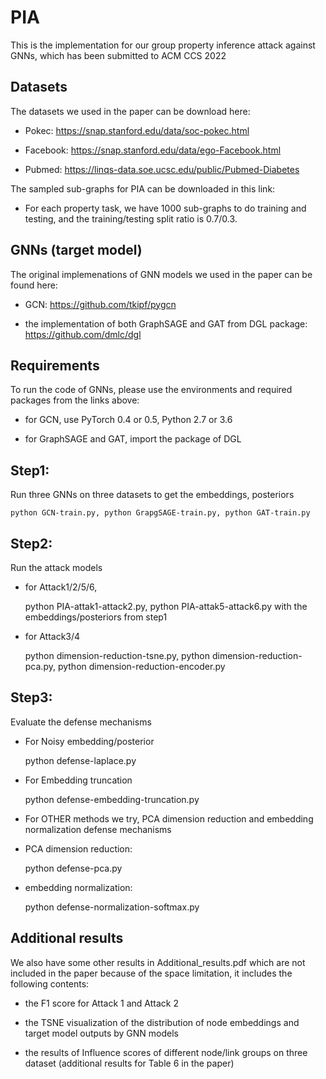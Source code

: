 # PIA

This is the implementation for our group property inference attack against GNNs, which has been submitted to ACM CCS 2022

## Datasets

The datasets we used in the paper can be download here:

- Pokec: https://snap.stanford.edu/data/soc-pokec.html

- Facebook: https://snap.stanford.edu/data/ego-Facebook.html

- Pubmed: https://linqs-data.soe.ucsc.edu/public/Pubmed-Diabetes

The sampled sub-graphs for PIA can be downloaded in this link: 

- For each property task, we have 1000 sub-graphs to do training and testing, and the training/testing split ratio is 0.7/0.3.


## GNNs (target model)

The original implemenations of GNN models we used in the paper can be found here:

- GCN: https://github.com/tkipf/pygcn

- the implementation of both GraphSAGE and GAT from DGL package: https://github.com/dmlc/dgl

## Requirements

To run the code of GNNs, please use the environments and required packages from the links above:

 - for GCN, use PyTorch 0.4 or 0.5, Python 2.7 or 3.6

 - for GraphSAGE and GAT, import the package of DGL

## Step1: 

Run three GNNs on three datasets to get the embeddings, posteriors

    python GCN-train.py, python GrapgSAGE-train.py, python GAT-train.py  

## Step2: 

Run the attack models

- for Attack1/2/5/6, 

    python PIA-attak1-attack2.py, python PIA-attak5-attack6.py with the embeddings/posteriors from step1

- for Attack3/4 

    python dimension-reduction-tsne.py, python dimension-reduction-pca.py, python dimension-reduction-encoder.py
 
## Step3: 

Evaluate the defense mechanisms

- For Noisy embedding/posterior

    python defense-laplace.py

- For Embedding truncation

    python defense-embedding-truncation.py

- For OTHER methods we try, PCA dimension reduction and embedding normalization defense mechanisms

- PCA dimension reduction:

    python defense-pca.py
    
- embedding normalization:

    python defense-normalization-softmax.py

## Additional results

We also have some other results in Additional_results.pdf which are not included in the paper because of the space limitation, it includes the following contents:

- the F1 score for Attack 1 and Attack 2
 
- the TSNE visualization of the distribution of node embeddings and target model outputs by GNN models 

- the results of Influence scores of different node/link groups on three dataset (additional results for Table 6 in the paper)




